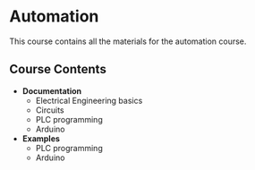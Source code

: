 # Automation

This course contains all the materials for the automation course.

## Course Contents

- **Documentation**
  - Electrical Engineering basics
  - Circuits
  - PLC programming
  - Arduino
- **Examples**
  - PLC programming
  - Arduino
